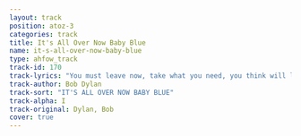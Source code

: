 ```yaml
---
layout: track
position: atoz-3
categories: track
title: It's All Over Now Baby Blue
name: it-s-all-over-now-baby-blue
type: ahfow_track
track-id: 170
track-lyrics: "You must leave now, take what you need, you think will last.\nBut whatever you wish to keep, you better grab it fast.\nYonder stands your orphan with his gun,\nCrying like a fire in the sun.\nLook out the saints are comin' through\nAnd it's all over now, Baby Blue.\n\nThe highway is for gamblers, better use your sense.\nTake what you have gathered from coincidence.\nThe empty-handed painter from your streets\nIs drawing crazy patterns on your sheets.\nThis sky, too, is folding under you\nAnd it's all over now, Baby Blue.\n\nAll your seasick sailors, they are rowing home.\nAll your reindeer armies, are all going home.\nThe lover who just walked out your door\nHas taken all his blankets from the floor.\nThe carpet, too, is moving under you\nAnd it's all over now, Baby Blue.\n\nLeave your stepping stones behind, something calls for you.\nForget the dead you've left, they will not follow you.\nThe vagabond who's rapping at your door\nIs standing in the clothes that you once wore.\nStrike another match, go start anew\nAnd it's all over now, Baby Blue."
track-author: Bob Dylan
track-sort: "IT'S ALL OVER NOW BABY BLUE"
track-alpha: I
track-original: Dylan, Bob
cover: true
---
```

